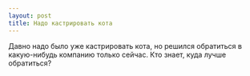 ```yaml
---
layout: post 
title: Надо кастрировать кота 
--- 
```

Давно надо было уже кастрировать кота, но решился обратиться в какую-нибудь компанию только сейчас. Кто знает, куда лучше обратиться?
